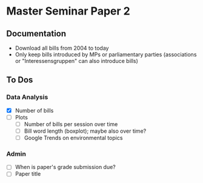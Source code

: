 # Master Seminar Paper 2

## Documentation
- Download all bills from 2004 to today
- Only keep bills introduced by MPs or parliamentary parties (associations or "Interessensgruppen" can also introduce bills)


## To Dos

### Data Analysis

- [x] Number of bills
- [ ] Plots
  - [ ] Number of bills per session over time
  - [ ] Bill word length (boxplot); maybe also over time?
  - [ ] Google Trends on environmental topics

### Admin
- [ ] When is paper's grade submission due?
- [ ] Paper title
